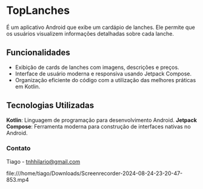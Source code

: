 # TopLanches

É um aplicativo Android que exibe um cardápio de lanches. Ele permite que os usuários visualizem informações detalhadas sobre cada lanche.

## Funcionalidades

- Exibição de cards de lanches com imagens, descrições e preços.
- Interface de usuário moderna e responsiva usando Jetpack Compose.
- Organização eficiente do código com a utilização das melhores práticas em Kotlin.

## Tecnologias Utilizadas

 **Kotlin**: Linguagem de programação para desenvolvimento Android.
 **Jetpack Compose**: Ferramenta moderna para construção de interfaces nativas no Android.

### Contato
   Tiago - tnhhilario@gmail.com 
   
file:///home/tiago/Downloads/Screenrecorder-2024-08-24-23-20-47-853.mp4

   
